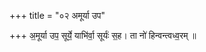 +++
title = "०२ अमूर्या उप"

+++
अ॒मूर्या उप॒ सूर्ये॒ याभि॑र्वा॒ सूर्यः॑ स॒ह। ता नो॑ हिन्वन्त्वध्व॒रम् ॥